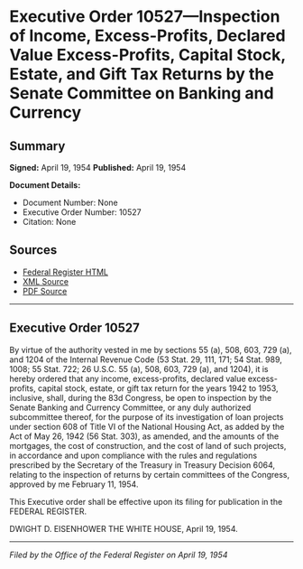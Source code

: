 # Executive Order 10527—Inspection of Income, Excess-Profits, Declared Value Excess-Profits, Capital Stock, Estate, and Gift Tax Returns by the Senate Committee on Banking and Currency

## Summary

**Signed:** April 19, 1954
**Published:** April 19, 1954

**Document Details:**
- Document Number: None
- Executive Order Number: 10527
- Citation: None

## Sources
- [Federal Register HTML](https://www.presidency.ucsb.edu/documents/executive-order-10527-inspection-income-excess-profits-declared-value-excess-profits)
- [XML Source](None)
- [PDF Source](None)

---

## Executive Order 10527

By virtue of the authority vested in me by sections 55 (a), 508, 603, 729 (a), and 1204 of the Internal Revenue Code (53 Stat. 29, 111, 171; 54 Stat. 989, 1008; 55 Stat. 722; 26 U.S.C. 55 (a), 508, 603, 729 (a), and 1204), it is hereby ordered that any income, excess-profits, declared value excess-profits, capital stock, estate, or gift tax return for the years 1942 to 1953, inclusive, shall, during the 83d Congress, be open to inspection by the Senate Banking and Currency Committee, or any duly authorized subcommittee thereof, for the purpose of its investigation of loan projects under section 608 of Title VI of the National Housing Act, as added by the Act of May 26, 1942 (56 Stat. 303), as amended, and the amounts of the mortgages, the cost of construction, and the cost of land of such projects, in accordance and upon compliance with the rules and regulations prescribed by the Secretary of the Treasury in Treasury Decision 6064, relating to the inspection of returns by certain committees of the Congress, approved by me February 11, 1954.

This Executive order shall be effective upon its filing for publication in the FEDERAL REGISTER.

DWIGHT D. EISENHOWER
THE WHITE HOUSE,
April 19, 1954.

---

*Filed by the Office of the Federal Register on April 19, 1954*
